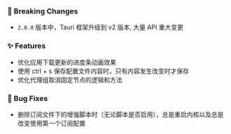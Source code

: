 ### 🚨 Breaking Changes

- `2.0.0` 版本中，Tauri 框架升级到 v2 版本, 大量 API 重大变更

### ✨ Features

- 优化应用下载更新的进度条动画效果
- 使用 ctrl + s 保存配置文件内容时，只有内容发生改变时才保存
- 优化代理组取消固定节点的逻辑和方法

### 🐛 Bug Fixes

- 删除订阅文件下的增强脚本时（无论脚本是否启用），总是重启内核以及总是改变使用第一个订阅配置

